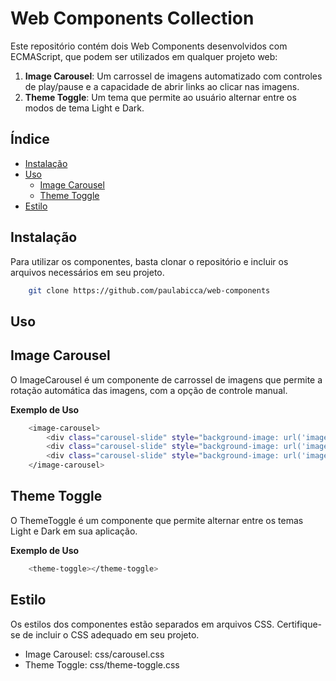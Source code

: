 # Web Components Collection

Este repositório contém dois Web Components desenvolvidos com ECMAScript, que podem ser utilizados em qualquer projeto web:

1. **Image Carousel**: Um carrossel de imagens automatizado com controles de play/pause e a capacidade de abrir links ao clicar nas imagens.
2. **Theme Toggle**: Um tema que permite ao usuário alternar entre os modos de tema Light e Dark.

## Índice

- [Instalação](#instalação)
- [Uso](#uso)
  - [Image Carousel](#image-carousel)
  - [Theme Toggle](#theme-toggle)
- [Estilo](#estilo)


## Instalação

Para utilizar os componentes, basta clonar o repositório e incluir os arquivos necessários em seu projeto.

```bash
    git clone https://github.com/paulabicca/web-components
```

## Uso

## Image Carousel

O ImageCarousel é um componente de carrossel de imagens que permite a rotação automática das imagens, com a opção de controle manual.

**Exemplo de Uso**

```bash
    <image-carousel>
        <div class="carousel-slide" style="background-image: url('image1.jpg);" data-url="https://example.com/page1"></div>
        <div class="carousel-slide" style="background-image: url('image2.jpg);" data-url="https://example.com/page2"></div>
        <div class="carousel-slide" style="background-image: url('image3.jpg);" data-url="https://example.com/page2"></div>
    </image-carousel>
```

## Theme Toggle

O ThemeToggle é um componente que permite alternar entre os temas Light e Dark em sua aplicação.

**Exemplo de Uso**

```bash
    <theme-toggle></theme-toggle>
```

## Estilo

Os estilos dos componentes estão separados em arquivos CSS. Certifique-se de incluir o CSS adequado em seu projeto.

- Image Carousel: css/carousel.css
- Theme Toggle: css/theme-toggle.css

